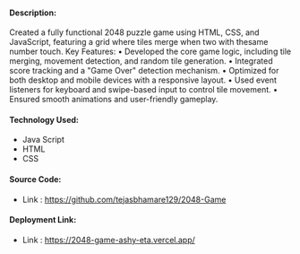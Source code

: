 #### Description:
Created a fully functional 2048 puzzle game using HTML, CSS, and JavaScript, featuring a grid where tiles merge when two with thesame number touch.
Key Features:
• Developed the core game logic, including tile merging, movement detection, and random tile generation.
• Integrated score tracking and a "Game Over" detection mechanism.
• Optimized for both desktop and mobile devices with a responsive layout.
• Used event listeners for keyboard and swipe-based input to control tile movement.
• Ensured smooth animations and user-friendly gameplay.


#### Technology Used:
 - Java Script
 - HTML
 - CSS


#### Source Code:
 - Link : https://github.com/tejasbhamare129/2048-Game


#### Deployment Link:
 - Link : https://2048-game-ashy-eta.vercel.app/


